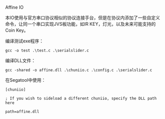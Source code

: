 Affine IO

本IO使用与官方串口协议相似的协议连接手台，但是在协议内添加了一些自定义命令，让同一个串口实现JVS板功能，如IR KEY，灯光，以及未来可能支持的Coin Key。

编译测试exe程序：

`gcc -o test .\test.c .\serialslider.c`

编译DLL文件：

`gcc -shared -o affine.dll .\chuniio.c .\config.c .\serialslider.c`

在Segatool中使用：

`[chuniio]`

`; If you wish to sideload a different chuniio, specify the DLL path here`

`path=affine.dll`


